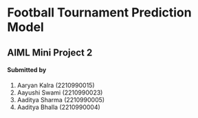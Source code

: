 # Football Tournament Prediction Model
## AIML Mini Project 2
#### Submitted by
1. Aaryan Kalra (2210990015)
2. Aayushi Swami (2210990023)
3. Aaditya Sharma (2210990005)
4. Aaditya Bhalla (2210990004)
